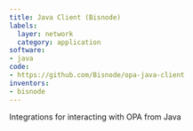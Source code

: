 ```yaml
---
title: Java Client (Bisnode)
labels:
  layer: network
  category: application
software:
- java
code:
- https://github.com/Bisnode/opa-java-client
inventors:
- bisnode
---
```

Integrations for interacting with OPA from Java

